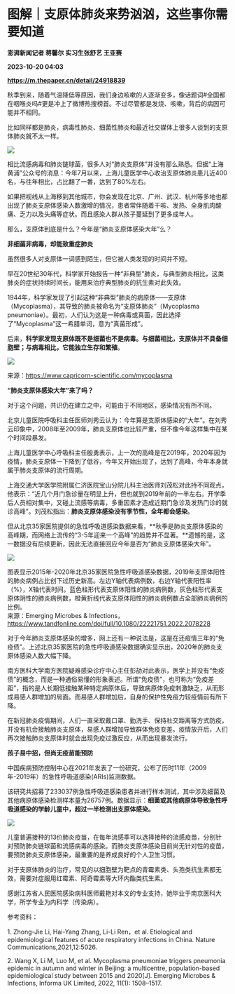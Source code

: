 # 图解｜支原体肺炎来势汹汹，这些事你需要知道
**澎湃新闻记者 蒋馨尔 实习生张舒艺 王亚赛**

**2023-10-20 04:03**

**https://m.thepaper.cn/detail/24918839**

秋季到来，随着气温降低等原因，我们身边咳嗽的人逐渐变多，像话题词#全国都在咽喉炎吗#更是冲上了微博热搜榜首。不过尽管都是发烧、咳嗽，背后的病因可能并不相同。

比如同样都是肺炎，病毒性肺炎、细菌性肺炎和最近社交媒体上很多人谈到的支原体肺炎就不太一样。

![](https://imagecloud.thepaper.cn/thepaper/image/274/762/909.png)

相比流感病毒和肺炎链球菌，很多人对“肺炎支原体”并没有那么熟悉。但据“上海黄浦”公众号的消息：今年7月以来，上海儿童医学中心收治支原体肺炎患儿近400名，与往年相比，占比翻了一番，达到了80%左右。

如果把视线从上海移到其他城市，你会发现在北京、广州、武汉、杭州等多地也都出现了肺炎支原体感染人数激增的情况，患者常伴随着干咳、发热、全身肌肉酸痛、乏力以及头痛等症状。而且感染人群从孩子蔓延到了更多成年人。

那么，支原体到底是什么？今年是“肺炎支原体感染大年”么？

**非细菌非病毒，却能致重症肺炎**

虽然很多人对支原体一词感到陌生，但它被人类发现的时间并不短。

早在20世纪30年代，科学家开始报告一种“非典型”肺炎，与典型肺炎相比，这类肺炎的症状持续时间长，能用来治疗典型肺炎的抗生素对此失效。

1944年，科学家发现了引起这种“非典型”肺炎的病原体——支原体（Mycoplasma），其导致的肺炎被命名为“支原体肺炎”（Mycoplasma pneumoniae）。最初，人们认为这是一种病毒或真菌，因此选择了“Mycoplasma”这一希腊单词，意为“真菌形成”。

后来，**科学家发现支原体既不是细菌也不是病毒。与细菌相比，支原体并不具备细胞壁；与病毒相比，它能独立生存和繁殖**。

![](https://imagecloud.thepaper.cn/thepaper/image/274/882/779.png)

来源：https://www.capricorn-scientific.com/mycoplasma

**“肺炎支原体感染大年”来了吗？**

对于这个问题，共识仍在建立之中，可能由于不同地区，感染情况有所不同。

北京儿童医院呼吸科主任医师刘秀云认为：今年算是支原体感染的“大年”。在刘秀云印象中，2008年至2009年，肺炎支原体也比较严重，但不像今年这样集中在某个时间段暴发。

上海儿童医学中心呼吸科主任殷勇表示，上一次的高峰是在2019年，2020年因为疫情，肺炎支原体一下降到了低谷，今年又开始出现了，达到了高峰，今年本身就属于肺炎支原体的流行周期。

上海交通大学医学院附属仁济医院宝山分院儿科主治医师刘茂松对此持不同观点，他表示：“近几个月门急诊量在明显上升，但也就到2019年前的一半左右。开学季后人员相对集中，又碰上流感等病毒，多重因素才造成近期门急诊及发热门诊的就诊高峰”。刘茂松指出：**肺炎支原体感染没有季节性，全年都会感染**。

但从北京35家医院提供的急性呼吸道感染数据来看，**秋季是肺炎支原体感染的高峰期，而网络上流传的“3-5年迎来一个高峰”的趋势并不显著。**遗憾的是，这一数据没有后续更新，因此无法直接回应今年是否为“肺炎支原体感染大年”。

![](https://imagecloud.thepaper.cn/thepaper/image/274/762/948.png)

图表显示2015年-2020年北京35家医院急性呼吸道感染数据，2019年支原体阳性的肺炎病例占比创下过历史新高。左边Y轴代表病例数，右边Y轴代表阳性率（%），X轴代表时间。蓝色柱形代表支原体阳性的肺炎病例数，灰色柱形代表支原体阴性的肺炎病例数，橙黄折线代表支原体阳性的肺炎病例数占全部肺炎病例的比例。  
来源：Emerging Microbes & Infections，https://www.tandfonline.com/doi/full/10.1080/22221751.2022.2078228

对于今年肺炎支原体感染的增多，网上还有一种说法是，这是在还疫情三年的“免疫债”。上述北京35家医院的急性呼吸道感染数据确实显示出，2020年的肺炎支原体感染人数大幅下降。

南方医科大学南方医院疑难感染诊疗中心主任彭劼对此表示，医学上并没有“免疫债”的概念，而是一种通俗易懂的形象表述。所谓“免疫债”，也可称为“免疫差距”，指的是人长期低接触某种特定病原体后，导致病原体免疫刺激缺乏，从而形成易感人群增加的局面。而易感人群增加后，自身的保护性免疫力较疫情前有所下降。

在新冠肺炎疫情期间，人们一直采取戴口罩、勤洗手、保持社交距离等方式防疫，并没有机会接触肺炎支原体，易感人群增加导致群体免疫变差。疫情放开后，人们再次接触肺炎支原体时就会出现免疫过激反应，从而出现暴发流行。

**孩子易中招，但尚无疫苗能预防**

中国疾病预防控制中心在2021年发表了一份研究，公布了历时11年（2009年-2019年）的急性呼吸道感染(ARIs)监测数据。

该研究共招募了233037例急性呼吸道感染患者并进行样本测试，其中涉及细菌及其他病原体感染检测样本量为26757例。数据显示：**细菌或其他病原体导致急性呼吸道感染的学龄儿童中，超过一半检测出支原体感染。**

![](https://imagecloud.thepaper.cn/thepaper/image/274/762/908.png)

儿童普遍接种的13价肺炎疫苗，在每年流感季可以选择接种的流感疫苗，分别针对预防肺炎链球菌和流感病毒的感染。而肺炎支原体感染目前尚无针对性的疫苗，要预防肺炎支原体感染，最重要的是养成良好的个人卫生习惯。

对于支原体肺炎的治疗，常见的以细胞壁为靶点的青霉素类、头孢类抗生素都无效，需要对症服用红霉素、阿奇霉素等大环内酯类抗生素。

感谢江苏省人民医院感染病科医师戴艳对本文的专业支持，她毕业于南京医科大学，所学专业为内科学（传染病）。

参考资料：

1\. Zhong-Jie Li, Hai-Yang Zhang, Li-Li Ren，et al. Etiological and epidemiological features of acute respiratory infections in China. Nature Communications,2021,12:5026.

2\. Wang X, Li M, Luo M, et al. Mycoplasma pneumoniae triggers pneumonia epidemic in autumn and winter in Beijing: a multicentre, population-based epidemiological study between 2015 and 2020\[J\]. Emerging Microbes & Infections, Informa UK Limited, 2022, 11(1): 1508–1517.